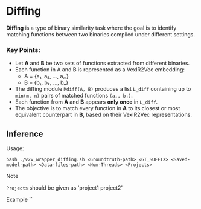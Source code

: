 # Diffing

**Diffing** is a type of binary similarity task where the goal is to identify matching functions between two binaries compiled under different settings.

### Key Points:
- Let **A** and **B** be two sets of functions extracted from different binaries.
- Each function in A and B is represented as a VexIR2Vec embedding:
  - A = {a₁, a₂, ..., aₘ}
  - B = {b₁, b₂, ..., bₙ}
- The diffing module `Mdiff(A, B)` produces a list `L_diff` containing up to `min(m, n)` pairs of matched functions `(aᵢ, bⱼ)`.
- Each function from **A** and **B** appears **only once** in `L_diff`.
- The objective is to match every function in **A** to its closest or most equivalent counterpart in **B**, based on their VexIR2Vec representations.

## Inference

Usage:
```
bash ./v2v_wrapper_diffing.sh <Groundtruth-path> <GT_SUFFIX> <Saved-model-path> <Data-files-path> <Num-Threads> <Projects>
```
> [!NOTE]
>  `Projects` should be given as 'project1 project2'

Example
``
